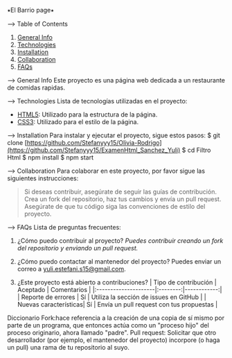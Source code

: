 ⭑El Barrio page⭑

--> Table of Contents
1. [General Info](#general-info)
2. [Technologies](#technologies)
3. [Installation](#installation)
4. [Collaboration](#collaboration)
5. [FAQs](#faqs)

--> General Info
Este proyecto es una página web dedicada a un restaurante de comidas rapidas.

--> Technologies
Lista de tecnologías utilizadas en el proyecto:
* [HTML5](https://developer.mozilla.org/en-US/docs/Web/HTML): Utilizado para la estructura de la página.
* [CSS3](https://developer.mozilla.org/en-US/docs/Web/CSS): Utilizado para el estilo de la página.

--> Installation
Para instalar y ejecutar el proyecto, sigue estos pasos:
$ git clone [https://github.com/Stefanyyy15/Olivia-Rodrigo](https://github.com/Stefanyyy15/ExamenHtml_Sanchez_Yuli)
$ cd Filtro Html
$ npm install
$ npm start

--> Collaboration
Para colaborar en este proyecto, por favor sigue las siguientes instrucciones:
> Si deseas contribuir, asegúrate de seguir las guías de contribución. 
> Crea un fork del repositorio, haz tus cambios y envía un pull request.
> Asegúrate de que tu código siga las convenciones de estilo del proyecto.

--> FAQs
Lista de preguntas frecuentes:
1. ¿Cómo puedo contribuir al proyecto?
   _Puedes contribuir creando un fork del repositorio y enviando un pull request._

2. ¿Cómo puedo contactar al mantenedor del proyecto?
   Puedes enviar un correo a yuli.estefani.s15@gmail.com.

3. ¿Este proyecto está abierto a contribuciones?
   | Tipo de contribución | Aceptado | Comentarios |
   |:---------------------|:--------:|------------:|
   | Reporte de errores   | Sí       | Utiliza la sección de issues en GitHub |
   | Nuevas características| Sí      | Envía un pull request con tus propuestas |

Diccionario 
Fork:hace referencia a la creación de una copia de sí mismo por parte de un programa, que entonces actúa como un "proceso hijo" del proceso originario, ahora llamado "padre".
Pull request: Solicitar que otro desarrollador (por ejemplo, el mantenedor del proyecto) incorpore (o haga un pull) una rama de tu repositorio al suyo.
